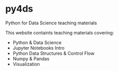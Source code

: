 # py4ds
Python for Data Science teaching materials

This website containts teaching materials covering:
- Python & Data Science
- Jupyter Notebooks Intro
- Python Data Structures & Control Flow
- Numpy & Pandas
- Visualization
